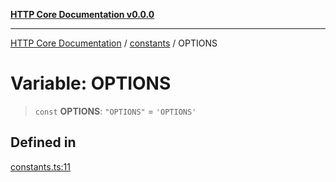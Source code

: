 [**HTTP Core Documentation v0.0.0**](../../README.md)

***

[HTTP Core Documentation](../../modules.md) / [constants](../README.md) / OPTIONS

# Variable: OPTIONS

> `const` **OPTIONS**: `"OPTIONS"` = `'OPTIONS'`

## Defined in

[constants.ts:11](https://github.com/stonemjs/http-core/blob/a162480c16327760396238c341daab61793d5440/src/constants.ts#L11)
